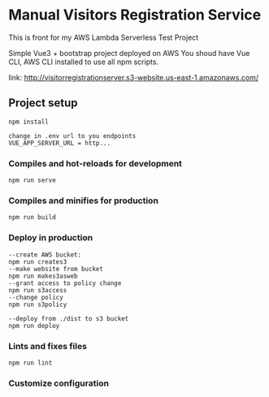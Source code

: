 # Manual Visitors Registration Service

This is front for my AWS Lambda Serverless Test Project

Simple Vue3 + bootstrap project deployed on AWS
You shoud have Vue CLI, AWS CLI installed to use all npm scripts.

link:
http://visitorregistrationserver.s3-website.us-east-1.amazonaws.com/

## Project setup

```
npm install

change in .env url to you endpoints
VUE_APP_SERVER_URL = http...

```

### Compiles and hot-reloads for development

```
npm run serve
```

### Compiles and minifies for production

```
npm run build
```

### Deploy in production

```
--create AWS bucket:
npm run creates3
--make website from bucket
npm run makes3asweb
--grant access to policy change
npm run s3access
--change policy
npm run s3policy

--deploy from ./dist to s3 bucket
npm run deploy

```

### Lints and fixes files

```
npm run lint
```

### Customize configuration
